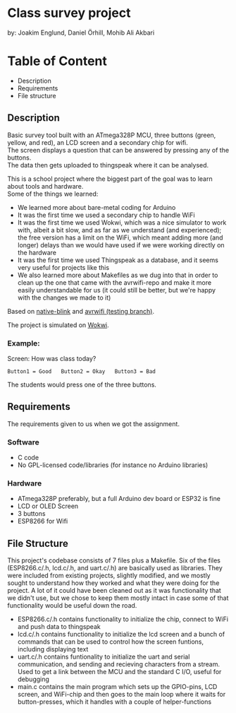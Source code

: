 # Class survey project
by: Joakim Englund, Daniel Örhill, Mohib Ali Akbari

# Table of Content
- Description
- Requirements
- File structure

## Description
Basic survey tool built with an ATmega328P MCU, three buttons (green, yellow, and red), an LCD screen and a secondary chip for wifi.\
The screen displays a question that can be answered by pressing any of the buttons.\
The data then gets uploaded to thingspeak where it can be analysed.

This is a school project where the biggest part of the goal was to learn about tools and hardware.\
Some of the things we learned:
* We learned more about bare-metal coding for Arduino
* It was the first time we used a secondary chip to handle WiFi
* It was the first time we used Wokwi, which was a nice simulator to work with, albeit a bit slow, and as far as we understand (and experienced); the free version has a limit on the WiFi, which meant adding more (and longer) delays than we would have used if we were working directly on the hardware
* It was the first time we used Thingspeak as a database, and it seems very useful for projects like this
* We also learned more about Makefiles as we dug into that in order to clean up the one that came with the avrwifi-repo and make it more easily understandable for us (it could still be better, but we're happy with the changes we made to it)

Based on [native-blink](https://github.com/aspcodenet/native-blink/) and [avrwifi (testing branch)](https://github.com/aspcodenet/avrwifi/tree/testing).

The project is simulated on [Wokwi](https://wokwi.com/projects/378185869128599553).

 ### Example:
Screen: How was class today?
```
Button1 = Good   Button2 = Okay   Button3 = Bad
```
The students would press one of the three buttons.

## Requirements
The requirements given to us when we got the assignment.
### Software
- C code
- No GPL-licensed code/libraries (for instance no Arduino libraries)

### Hardware
- ATmega328P preferably, but a full Arduino dev board or ESP32 is fine
- LCD or OLED Screen
- 3 buttons
- ESP8266 for Wifi

## File Structure
This project's codebase consists of 7 files plus a Makefile. Six of the files (ESP8266.c/.h, lcd.c/.h, and uart.c/.h) are basically used as libraries. They were included from existing projects, slightly modified, and we mostly sought to understand how they worked and what they were doing for the project. A lot of it could have been cleaned out as it was functionality that we didn't use, but we chose to keep them mostly intact in case some of that functionality would be useful down the road.

* ESP8266.c/.h contains functionality to initialize the chip, connect to WiFi and push data to thingspeak
* lcd.c/.h contains functionality to initialize the lcd screen and a bunch of commands that can be used to control how the screen funtions, including displaying text
* uart.c/.h contains funtionality to initialize the uart and serial communication, and sending and recieving characters from a stream. Used to get a link between the MCU and the standard C I/O, useful for debugging
* main.c contains the main program which sets up the GPIO-pins, LCD screen, and WiFi-chip and then goes to the main loop where it waits for button-presses, which it handles with a couple of helper-functions
